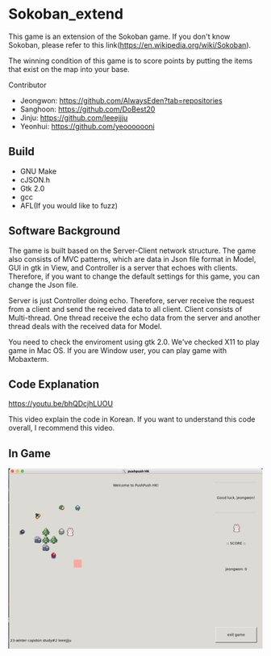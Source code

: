 # Sokoban_extend
This game is an extension of the Sokoban game. If you don't know Sokoban, please refer to this link(https://en.wikipedia.org/wiki/Sokoban).

The winning condition of this game is to score points by putting the items that exist on the map into your base. 

Contributor
- Jeongwon: https://github.com/AlwaysEden?tab=repositories
- Sanghoon: https://github.com/DoBest20
- Jinju: https://github.com/leeejjju 
- Yeonhui: https://github.com/yeooooooni

## Build
- GNU Make
- cJSON.h
- Gtk 2.0
- gcc
- AFL(If you would like to fuzz)

## Software Background
The game is built based on the Server-Client network structure. The game also consists of MVC patterns, which are data in Json file format in Model, GUI in gtk in View, and Controller is a server that echoes with clients. Therefore, if you want to change the default settings for this game, you can change the Json file. 

Server is just Controller doing echo. Therefore, server receive the request from a client and send the received data to all client.  Client consists of Multi-thread. One thread receive the echo data from the server and another thread deals with the received data for Model.

You need to check the enviroment using gtk 2.0. We've checked X11 to play game in Mac OS. If you are Window user, you can play game with Mobaxterm.

## Code Explanation
https://youtu.be/bhQDcjhLUOU

This video explain the code in Korean. If you want to understand this code overall, I recommend this video.

## In Game
<img src= https://github.com/AlwaysEden/Sokoban_extend/blob/main/gamePlay.png>

